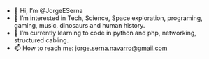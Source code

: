 - 👋 Hi, I’m @JorgeESerna
- 👀 I’m interested in Tech, Science, Space exploration, programing, gaming, music, dinosaurs and human history.
- 🌱 I’m currently learning to code in python and php, networking, structured cabling.
- 📫 How to reach me: jorge.serna.navarro@gmail.com

